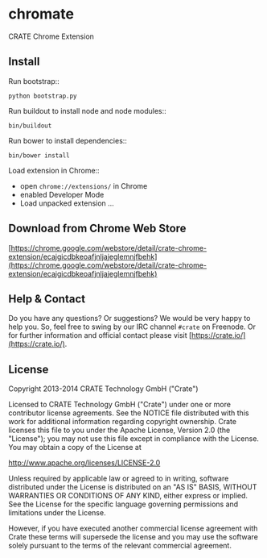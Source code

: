 chromate
========

CRATE Chrome Extension

Install
-------

Run bootstrap::

    python bootstrap.py

Run buildout to install node and node modules::

    bin/buildout

Run bower to install dependencies::

    bin/bower install

Load extension in Chrome::

 - open `chrome://extensions/` in Chrome
 - enabled Developer Mode
 - Load unpacked extension ...

Download from Chrome Web Store
------------------------------

[https://chrome.google.com/webstore/detail/crate-chrome-extension/ecajgicdbkeoafjnljajeglemnjfbehk](https://chrome.google.com/webstore/detail/crate-chrome-extension/ecajgicdbkeoafjnljajeglemnjfbehk)

Help & Contact
--------------

Do you have any questions? Or suggestions? We would be very happy
to help you. So, feel free to swing by our IRC channel `#crate` on Freenode.
Or for further information and official contact please
visit [https://crate.io/](https://crate.io/).


License
-------

Copyright 2013-2014 CRATE Technology GmbH ("Crate")

Licensed to CRATE Technology GmbH ("Crate") under one or more contributor
license agreements.  See the NOTICE file distributed with this work for
additional information regarding copyright ownership.  Crate licenses
this file to you under the Apache License, Version 2.0 (the "License");
you may not use this file except in compliance with the License.  You may
obtain a copy of the License at

  http://www.apache.org/licenses/LICENSE-2.0

Unless required by applicable law or agreed to in writing, software
distributed under the License is distributed on an "AS IS" BASIS, WITHOUT
WARRANTIES OR CONDITIONS OF ANY KIND, either express or implied.  See the
License for the specific language governing permissions and limitations
under the License.

However, if you have executed another commercial license agreement
with Crate these terms will supersede the license and you may use the
software solely pursuant to the terms of the relevant commercial agreement.
